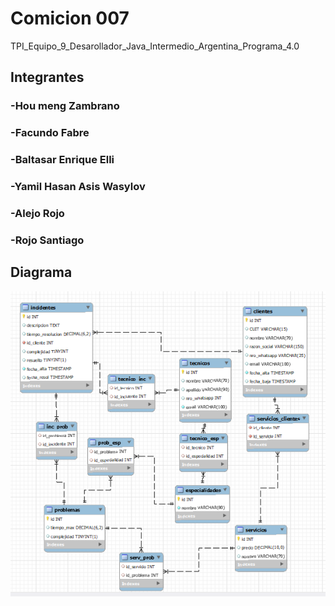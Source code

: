 # Comicion 007 

TPI_Equipo_9_Desarollador_Java_Intermedio_Argentina_Programa_4.0

## Integrantes

### -Hou meng Zambrano

### -Facundo Fabre

### -Baltasar Enrique Elli

### -Yamil Hasan Asis Wasylov

### -Alejo Rojo

### -Rojo Santiago

## Diagrama
![DER.png](https://github.com/HouMengZambrano/TPI_Equipo_9_Desarollador_Java_Intermedio_Argentina_Programa_4.0/blob/develop/Diagrama%20entidad%20relacion/DER.png)
